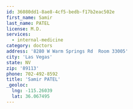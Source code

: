 ```yaml
---
id: 36080dd1-8ae8-4cf5-bedb-f17b2eac502e
first_name: Samir
last_name: PATEL
license: M.D.
services:
  - internal-medicine
category: doctors
address: '8280 W Warm Springs Rd  Room 33005'
city: 'Las Vegas'
state: NV
zip: '89113'
phone: 702-492-8592
title: 'Samir PATEL'
_geoloc:
  lng: -115.26039
  lat: 36.067495
---
```

